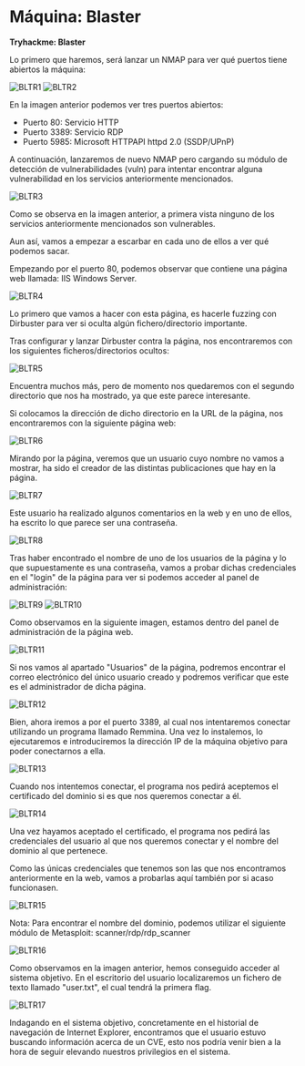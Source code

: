 # Máquina: Blaster

**Tryhackme: Blaster**

Lo primero que haremos, será lanzar un NMAP para ver qué puertos tiene abiertos la máquina:

![BLTR1](https://github.com/AntonioPC94/Blaster/blob/c36ac88f386589d0809b235a4b29ac9e8803823c/Img/BLTR1.png)
![BLTR2](https://github.com/AntonioPC94/Blaster/blob/c36ac88f386589d0809b235a4b29ac9e8803823c/Img/BLTR2.png)

En la imagen anterior podemos ver tres puertos abiertos:

- Puerto 80: Servicio HTTP
- Puerto 3389: Servicio RDP
- Puerto 5985: Microsoft HTTPAPI httpd 2.0 (SSDP/UPnP)

A continuación, lanzaremos de nuevo NMAP pero cargando su módulo de detección de vulnerabilidades (vuln) para intentar encontrar alguna vulnerabilidad en los servicios anteriormente mencionados.

![BLTR3](https://github.com/AntonioPC94/Blaster/blob/c36ac88f386589d0809b235a4b29ac9e8803823c/Img/BLTR3.png)

Como se observa en la imagen anterior, a primera vista ninguno de los servicios anteriormente mencionados son vulnerables.

Aun así, vamos a empezar a escarbar en cada uno de ellos a ver qué podemos sacar.

Empezando por el puerto 80, podemos observar que contiene una página web llamada: IIS Windows Server.

![BLTR4](https://github.com/AntonioPC94/Blaster/blob/c36ac88f386589d0809b235a4b29ac9e8803823c/Img/BLTR4.png)

Lo primero que vamos a hacer con esta página, es hacerle fuzzing con Dirbuster para ver si oculta algún fichero/directorio importante.

Tras configurar y lanzar Dirbuster contra la página, nos encontraremos con los siguientes ficheros/directorios ocultos:

![BLTR5](https://github.com/AntonioPC94/Blaster/blob/c36ac88f386589d0809b235a4b29ac9e8803823c/Img/BLTR5.png)

Encuentra muchos más, pero de momento nos quedaremos con el segundo directorio que nos ha mostrado, ya que este parece interesante.

Si colocamos la dirección de dicho directorio en la URL de la página, nos encontraremos con la siguiente página web:

![BLTR6](https://github.com/AntonioPC94/Blaster/blob/c36ac88f386589d0809b235a4b29ac9e8803823c/Img/BLTR6.png)

Mirando por la página, veremos que un usuario cuyo nombre no vamos a mostrar, ha sido el creador de las distintas publicaciones que hay en la página.

![BLTR7](https://github.com/AntonioPC94/Blaster/blob/c36ac88f386589d0809b235a4b29ac9e8803823c/Img/BLTR7.png)

Este usuario ha realizado algunos comentarios en la web y en uno de ellos, ha escrito lo que parece ser una contraseña.

![BLTR8](https://github.com/AntonioPC94/Blaster/blob/c36ac88f386589d0809b235a4b29ac9e8803823c/Img/BLTR8.png)

Tras haber encontrado el nombre de uno de los usuarios de la página y lo que supuestamente es una contraseña, vamos a probar dichas credenciales en el "login" de la página para ver si podemos acceder al panel de administración:

![BLTR9](https://github.com/AntonioPC94/Blaster/blob/c36ac88f386589d0809b235a4b29ac9e8803823c/Img/BLTR9.png)
![BLTR10](https://github.com/AntonioPC94/Blaster/blob/c36ac88f386589d0809b235a4b29ac9e8803823c/Img/BLTR10.png)

Como observamos en la siguiente imagen, estamos dentro del panel de administración de la página web.

![BLTR11](https://github.com/AntonioPC94/Blaster/blob/c36ac88f386589d0809b235a4b29ac9e8803823c/Img/BLTR11.png)

Si nos vamos al apartado "Usuarios" de la página, podremos encontrar el correo electrónico del único usuario creado y podremos verificar que este es el administrador de dicha página.

![BLTR12]()

Bien, ahora iremos a por el puerto 3389, al cual nos intentaremos conectar utilizando un programa llamado Remmina. Una vez lo instalemos, lo ejecutaremos e introduciremos la dirección IP de la máquina objetivo para poder conectarnos a ella.

![BLTR13]()

Cuando nos intentemos conectar, el programa nos pedirá aceptemos el certificado del dominio si es que nos queremos conectar a él.

![BLTR14]()

Una vez hayamos aceptado el certificado, el programa nos pedirá las credenciales del usuario al que nos queremos conectar y el nombre del dominio al que pertenece.

Como las únicas credenciales que tenemos son las que nos encontramos anteriormente en la web, vamos a probarlas aquí también por si acaso funcionasen.

![BLTR15]()

Nota: Para encontrar el nombre del dominio, podemos utilizar el siguiente módulo de Metasploit: scanner/rdp/rdp_scanner

![BLTR16]()

Como observamos en la imagen anterior, hemos conseguido acceder al sistema objetivo. En el escritorio del usuario localizaremos un fichero de texto llamado "user.txt", el cual tendrá la primera flag.

![BLTR17]()

Indagando en el sistema objetivo, concretamente en el historial de navegación de Internet Explorer, encontramos que el usuario estuvo buscando información acerca de un CVE, esto nos podría venir bien a la hora de seguir elevando nuestros privilegios en el sistema.


